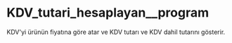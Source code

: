 # KDV_tutari_hesaplayan__program
KDV'yi ürünün fiyatına göre atar ve KDV tutarı ve KDV dahil tutarını gösterir.
